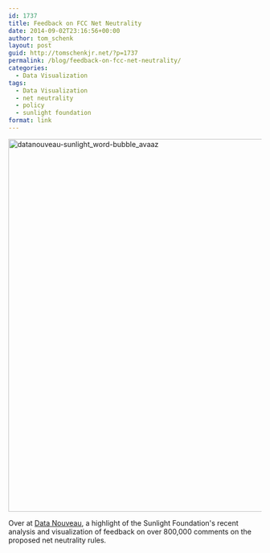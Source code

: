 ```yaml
---
id: 1737
title: Feedback on FCC Net Neutrality
date: 2014-09-02T23:16:56+00:00
author: tom_schenk
layout: post
guid: http://tomschenkjr.net/?p=1737
permalink: /blog/feedback-on-fcc-net-neutrality/
categories:
  - Data Visualization
tags:
  - Data Visualization
  - net neutrality
  - policy
  - sunlight foundation
format: link
---
```

<a href="http://datanouveau.net/post/96517167542/suppose-you-want-feedback-on-an-idea-so-you-offer"><img class="alignnone size-full wp-image-1740" src="http://tomschenkjr.net/wordpress/wp-content/uploads/2014/09/datanouveau-sunlight_word-bubble_avaaz.png" alt="datanouveau-sunlight_word-bubble_avaaz" width="908" height="742" /></a>

Over at <a href="http://datanouveau.net/post/96517167542/suppose-you-want-feedback-on-an-idea-so-you-offer">Data Nouveau</a>, a highlight of the Sunlight Foundation's recent analysis and visualization of feedback on over 800,000 comments on the proposed net neutrality rules.